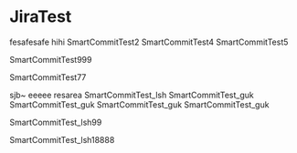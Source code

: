 # JiraTest


fesafesafe
hihi
SmartCommitTest2
SmartCommitTest4
SmartCommitTest5

SmartCommitTest999

SmartCommitTest77

sjb~
eeeee
resarea
SmartCommitTest_lsh
SmartCommitTest_guk
SmartCommitTest_guk
SmartCommitTest_guk
SmartCommitTest_guk

SmartCommitTest_lsh99

SmartCommitTest_lsh18888


